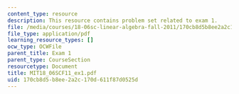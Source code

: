 ```yaml
---
content_type: resource
description: This resource contains problem set related to exam 1.
file: /media/courses/18-06sc-linear-algebra-fall-2011/170cb8d5b8ee2a2c170d611f87d0525d_MIT18_06SCF11_ex1.pdf
file_type: application/pdf
learning_resource_types: []
ocw_type: OCWFile
parent_title: Exam 1
parent_type: CourseSection
resourcetype: Document
title: MIT18_06SCF11_ex1.pdf
uid: 170cb8d5-b8ee-2a2c-170d-611f87d0525d
---
```

